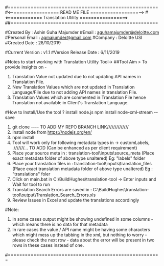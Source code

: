 #=====================================================
#<================== READ ME FILE ===================>
#<============= Translation Utility =================>
##====================================================

#Created By : Ashin Guha Majumder 
#Email : <aguhamajumder@deloitte.com>
#Personal Email : <agmajumder@gmail.com>
#Company : Deloitte USI
#Created Date : 28/10/2019

#Current Version : v1.1
#Version Release Date : 6/11/2019


#Notes to start working with Translation Utility Tool->
##Tool Aim > To provide insights on - 
1. Translation Value not updated due to not updating API names in Translation File.
2. New Translation Values which are not updated in Translation Language/File due to not adding API names in translation File.
3. Translation Values which are commented in Translation File hence Translation not available in Client's Translation Language.

#How to Install/Use the tool ?
install node.js
npm install node-xml-stream --save
1. git clone ---- TO ADD MY REPO BRANCH LINK//////////////
1. Install node from https://nodejs.org/en/
1. npm install
1. Tool will work only for following metadata types in -> customLabels, .///////... TO ADD (Can be enhanced as per client requirement)
1. Place your source meta in : translation-tool\inputs\source_meta (Place exact metadata folder of above type unaltered) Eg: "labels" folder
1. Place your translation files in : translation-tool\inputs\translation_files (Place exact translation metadata folder of above type unaltered) Eg : "translations" foler
1. Click on main.bat in C:\BuildHughes\translation-tool -> Enter inputs and Wait for tool to run
1. Translation Search Errors are saved in : C:\BuildHughes\translation-tool\output\Translation_Search_Errors.xls
1. Review Issues in Excel and update the translations accordingly

#Note: 
1. In some cases output might be showing undefined in some columns - which means there is no data for that metadata
1. In rare cases the value / API name might be having some characters which might mess up the tabbing in the xml, but nothing to worry - please check the next row - data about the error will be present in two rows in these cases instead of one.

#======================================================
